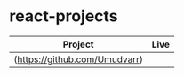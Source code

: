 # react-projects

| Project                       | Live |
| ----------------------------- | ---- |
| (https://github.com/Umudvarr) |
